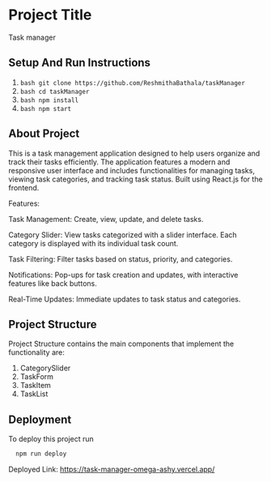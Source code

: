 
# Project Title

Task manager
##  Setup And Run Instructions

1. ```bash git clone https://github.com/ReshmithaBathala/taskManager```
2. ```bash cd taskManager```
3. ```bash npm install```
4. ```bash npm start```
## About Project

This is a task management application designed to help users organize and track their tasks efficiently. The application features a modern and responsive user interface and includes functionalities for managing tasks, viewing task categories, and tracking task status. Built using React.js for the frontend.

Features:

Task Management: Create, view, update, and delete tasks.

Category Slider: View tasks categorized with a slider interface. 
Each category is displayed with its individual task count.

Task Filtering: Filter tasks based on status, priority, and categories.

Notifications: Pop-ups for task creation and updates, with interactive features like back buttons.

Real-Time Updates: Immediate updates to task status and categories.
## Project Structure

Project Structure contains the main components that implement the functionality are:
1. CategorySlider
2. TaskForm
3. TaskItem
4. TaskList
## Deployment

To deploy this project run

```bash
  npm run deploy
```

Deployed Link: 
https://task-manager-omega-ashy.vercel.app/
